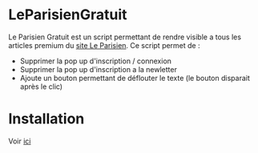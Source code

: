# LeParisienGratuit
Le Parisien Gratuit est un script permettant de rendre visible a tous les articles premium du [site Le Parisien](http://www.leparisien.fr). Ce script permet de :
* Supprimer la pop up d'inscription / connexion
* Supprimer la pop up d'inscription a la newletter
* Ajoute un bouton permettant de déflouter le texte (le bouton disparait après le clic)

# Installation
Voir [ici](https://github.com/L0Lock/OCTweaksScript/blob/master/docs/index.md#installation)
